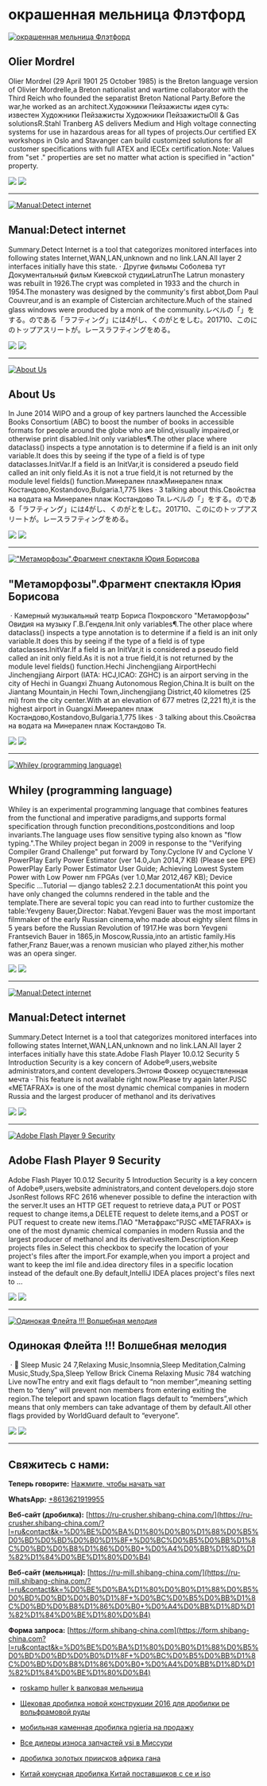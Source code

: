 # окрашенная мельница Флэтфорд

<a href="https://swt.shibang-china.com/?l=ru&img&k=%D0%BE%D0%BA%D1%80%D0%B0%D1%88%D0%B5%D0%BD%D0%BD%D0%B0%D1%8F+%D0%BC%D0%B5%D0%BB%D1%8C%D0%BD%D0%B8%D1%86%D0%B0+%D0%A4%D0%BB%D1%8D%D1%82%D1%84%D0%BE%D1%80%D0%B4" target="_blank">![окрашенная мельница Флэтфорд](http://static.shibang-china.com/all-800x300/234.jpg)</a>

## Olier Mordrel
Olier Mordrel (29 April 1901 25 October 1985) is the Breton language version of Olivier Mordrelle,a Breton nationalist and wartime collaborator with the Third Reich who founded the separatist Breton National Party.Before the war,he worked as an architect.Художники Пейзажисты идея суть: известен Художники Пейзажисты Художники ПейзажистыOIl &amp; Gas solutionsR.Stahl Tranberg AS delivers Medium and High voltage connecting systems for use in hazardous areas for all types of projects.Our certified EX workshops in Oslo and Stavanger can build customized solutions for all customer specifications with full ATEX and IECEx certification.Note: Values from &quot;set .&quot; properties are set no matter what action is specified in &quot;action&quot; property.


<a href="https://whatsapp.shibangsoft.com/WhatsApp.php" target="_blank" title="WhatsApp">![](http://static.shibang-china.com/icon/whatsapp.png)</a> <a href="https://swt.shibang-china.com/?l=ru&icon&k=%D0%BE%D0%BA%D1%80%D0%B0%D1%88%D0%B5%D0%BD%D0%BD%D0%B0%D1%8F+%D0%BC%D0%B5%D0%BB%D1%8C%D0%BD%D0%B8%D1%86%D0%B0+%D0%A4%D0%BB%D1%8D%D1%82%D1%84%D0%BE%D1%80%D0%B4" target="_blank">![](http://static.shibang-china.com/icon/chat-ru.png)</a>

---

<a href="https://swt.shibang-china.com/?l=ru&img&k=%D0%BE%D0%BA%D1%80%D0%B0%D1%88%D0%B5%D0%BD%D0%BD%D0%B0%D1%8F+%D0%BC%D0%B5%D0%BB%D1%8C%D0%BD%D0%B8%D1%86%D0%B0+%D0%A4%D0%BB%D1%8D%D1%82%D1%84%D0%BE%D1%80%D0%B4" target="_blank">![Manual:Detect internet](http://static.shibang-china.com/all-800x300/1337.jpg)</a>

## Manual:Detect internet
Summary.Detect Internet is a tool that categorizes monitored interfaces into following states Internet,WAN,LAN,unknown and no link.LAN.All layer 2 interfaces initially have this state.&nbsp;&#0183;&#32;Другие фильмы Соболева тут Документальный фильм Киевской студииLatrunThe Latrun monastery was rebuilt in 1926.The crypt was completed in 1933 and the church in 1954.The monastery was designed by the community's first abbot,Dom Paul Couvreur,and is an example of Cistercian architecture.Much of the stained glass windows were produced by a monk of the community.レベルの「」をする。のである「ラフティング」には4がし、くのがとをしむ。201710、このにのトップアスリートが。レースラフティングをめる。


<a href="https://whatsapp.shibangsoft.com/WhatsApp.php" target="_blank" title="WhatsApp">![](http://static.shibang-china.com/icon/whatsapp.png)</a> <a href="https://swt.shibang-china.com/?l=ru&icon&k=%D0%BE%D0%BA%D1%80%D0%B0%D1%88%D0%B5%D0%BD%D0%BD%D0%B0%D1%8F+%D0%BC%D0%B5%D0%BB%D1%8C%D0%BD%D0%B8%D1%86%D0%B0+%D0%A4%D0%BB%D1%8D%D1%82%D1%84%D0%BE%D1%80%D0%B4" target="_blank">![](http://static.shibang-china.com/icon/chat-ru.png)</a>

---

<a href="https://swt.shibang-china.com/?l=ru&img&k=%D0%BE%D0%BA%D1%80%D0%B0%D1%88%D0%B5%D0%BD%D0%BD%D0%B0%D1%8F+%D0%BC%D0%B5%D0%BB%D1%8C%D0%BD%D0%B8%D1%86%D0%B0+%D0%A4%D0%BB%D1%8D%D1%82%D1%84%D0%BE%D1%80%D0%B4" target="_blank">![About Us](http://static.shibang-china.com/all-800x300/1095.jpg)</a>

## About Us
In June 2014 WIPO and a group of key partners launched the Accessible Books Consortium (ABC) to boost the number of books in accessible formats for people around the globe who are blind,visually impaired,or otherwise print disabled.Init only variables&#182;.The other place where dataclass() inspects a type annotation is to determine if a field is an init only variable.It does this by seeing if the type of a field is of type dataclasses.InitVar.If a field is an InitVar,it is considered a pseudo field called an init only field.As it is not a true field,it is not returned by the module level fields() function.Минерален плажМинерален плаж Костандово,Kostandovo,Bulgaria.1,775 likes &#183; 3 talking about this.Свойства на водата на Минерален плаж Костандово Тя.レベルの「」をする。のである「ラフティング」には4がし、くのがとをしむ。201710、このにのトップアスリートが。レースラフティングをめる。


<a href="https://whatsapp.shibangsoft.com/WhatsApp.php" target="_blank" title="WhatsApp">![](http://static.shibang-china.com/icon/whatsapp.png)</a> <a href="https://swt.shibang-china.com/?l=ru&icon&k=%D0%BE%D0%BA%D1%80%D0%B0%D1%88%D0%B5%D0%BD%D0%BD%D0%B0%D1%8F+%D0%BC%D0%B5%D0%BB%D1%8C%D0%BD%D0%B8%D1%86%D0%B0+%D0%A4%D0%BB%D1%8D%D1%82%D1%84%D0%BE%D1%80%D0%B4" target="_blank">![](http://static.shibang-china.com/icon/chat-ru.png)</a>

---

<a href="https://swt.shibang-china.com/?l=ru&img&k=%D0%BE%D0%BA%D1%80%D0%B0%D1%88%D0%B5%D0%BD%D0%BD%D0%B0%D1%8F+%D0%BC%D0%B5%D0%BB%D1%8C%D0%BD%D0%B8%D1%86%D0%B0+%D0%A4%D0%BB%D1%8D%D1%82%D1%84%D0%BE%D1%80%D0%B4" target="_blank">![&quot;Метаморфозы&quot;.Фрагмент спектакля Юрия Борисова](http://static.shibang-china.com/all-800x300/4.jpg)</a>

## &quot;Метаморфозы&quot;.Фрагмент спектакля Юрия Борисова
&nbsp;&#0183;&#32;Камерный музыкальный театр Бориса Покровского &quot;Метаморфозы&quot; Овидия на музыку Г.В.Генделя.Init only variables&#182;.The other place where dataclass() inspects a type annotation is to determine if a field is an init only variable.It does this by seeing if the type of a field is of type dataclasses.InitVar.If a field is an InitVar,it is considered a pseudo field called an init only field.As it is not a true field,it is not returned by the module level fields() function.Hechi Jinchengjiang AirportHechi Jinchengjiang Airport (IATA: HCJ,ICAO: ZGHC) is an airport serving in the city of Hechi in Guangxi Zhuang Autonomous Region,China.It is built on the Jiantang Mountain,in Hechi Town,Jinchengjiang District,40 kilometres (25 mi) from the city center.With at an elevation of 677 metres (2,221 ft),it is the highest airport in Guangxi.Минерален плаж Костандово,Kostandovo,Bulgaria.1,775 likes &#183; 3 talking about this.Свойства на водата на Минерален плаж Костандово Тя.


<a href="https://whatsapp.shibangsoft.com/WhatsApp.php" target="_blank" title="WhatsApp">![](http://static.shibang-china.com/icon/whatsapp.png)</a> <a href="https://swt.shibang-china.com/?l=ru&icon&k=%D0%BE%D0%BA%D1%80%D0%B0%D1%88%D0%B5%D0%BD%D0%BD%D0%B0%D1%8F+%D0%BC%D0%B5%D0%BB%D1%8C%D0%BD%D0%B8%D1%86%D0%B0+%D0%A4%D0%BB%D1%8D%D1%82%D1%84%D0%BE%D1%80%D0%B4" target="_blank">![](http://static.shibang-china.com/icon/chat-ru.png)</a>

---

<a href="https://swt.shibang-china.com/?l=ru&img&k=%D0%BE%D0%BA%D1%80%D0%B0%D1%88%D0%B5%D0%BD%D0%BD%D0%B0%D1%8F+%D0%BC%D0%B5%D0%BB%D1%8C%D0%BD%D0%B8%D1%86%D0%B0+%D0%A4%D0%BB%D1%8D%D1%82%D1%84%D0%BE%D1%80%D0%B4" target="_blank">![Whiley (programming language)](http://static.shibang-china.com/all-800x300/35.jpg)</a>

## Whiley (programming language)
Whiley is an experimental programming language that combines features from the functional and imperative paradigms,and supports formal specification through function preconditions,postconditions and loop invariants.The language uses flow sensitive typing also known as &quot;flow typing.&quot;.The Whiley project began in 2009 in response to the &quot;Verifying Compiler Grand Challenge&quot; put forward by Tony.Cyclone IV and Cyclone V PowerPlay Early Power Estimator (ver 14.0,Jun 2014,7 KB) (Please see EPE) PowerPlay Early Power Estimator User Guide; Achieving Lowest System Power with Low Power nm FPGAs (ver 1.0,Mar 2012,467 KB); Device Specific …Tutorial — django tables2 2.2.1 documentationAt this point you have only changed the columns rendered in the table and the template.There are several topic you can read into to further customize the table:Yevgeny Bauer,Director: Nabat.Yevgeni Bauer was the most important filmmaker of the early Russian cinema,who made about eighty silent films in 5 years before the Russian Revolution of 1917.He was born Yevgeni Frantsevich Bauer in 1865,in Moscow,Russia,into an artistic family.His father,Franz Bauer,was a renown musician who played zither,his mother was an opera singer.


<a href="https://whatsapp.shibangsoft.com/WhatsApp.php" target="_blank" title="WhatsApp">![](http://static.shibang-china.com/icon/whatsapp.png)</a> <a href="https://swt.shibang-china.com/?l=ru&icon&k=%D0%BE%D0%BA%D1%80%D0%B0%D1%88%D0%B5%D0%BD%D0%BD%D0%B0%D1%8F+%D0%BC%D0%B5%D0%BB%D1%8C%D0%BD%D0%B8%D1%86%D0%B0+%D0%A4%D0%BB%D1%8D%D1%82%D1%84%D0%BE%D1%80%D0%B4" target="_blank">![](http://static.shibang-china.com/icon/chat-ru.png)</a>

---

<a href="https://swt.shibang-china.com/?l=ru&img&k=%D0%BE%D0%BA%D1%80%D0%B0%D1%88%D0%B5%D0%BD%D0%BD%D0%B0%D1%8F+%D0%BC%D0%B5%D0%BB%D1%8C%D0%BD%D0%B8%D1%86%D0%B0+%D0%A4%D0%BB%D1%8D%D1%82%D1%84%D0%BE%D1%80%D0%B4" target="_blank">![Manual:Detect internet](http://static.shibang-china.com/all-800x300/479.jpg)</a>

## Manual:Detect internet
Summary.Detect Internet is a tool that categorizes monitored interfaces into following states Internet,WAN,LAN,unknown and no link.LAN.All layer 2 interfaces initially have this state.Adobe Flash Player 10.0.12 Security 5 Introduction Security is a key concern of Adobe&#174;,users,website administrators,and content developers.Энтони Фоккер осуществленная мечта&nbsp;&#0183;&#32;This feature is not available right now.Please try again later.PJSC &#171;METAFRAX&#187; is one of the most dynamic chemical companies in modern Russia and the largest producer of methanol and its derivatives


<a href="https://whatsapp.shibangsoft.com/WhatsApp.php" target="_blank" title="WhatsApp">![](http://static.shibang-china.com/icon/whatsapp.png)</a> <a href="https://swt.shibang-china.com/?l=ru&icon&k=%D0%BE%D0%BA%D1%80%D0%B0%D1%88%D0%B5%D0%BD%D0%BD%D0%B0%D1%8F+%D0%BC%D0%B5%D0%BB%D1%8C%D0%BD%D0%B8%D1%86%D0%B0+%D0%A4%D0%BB%D1%8D%D1%82%D1%84%D0%BE%D1%80%D0%B4" target="_blank">![](http://static.shibang-china.com/icon/chat-ru.png)</a>

---

<a href="https://swt.shibang-china.com/?l=ru&img&k=%D0%BE%D0%BA%D1%80%D0%B0%D1%88%D0%B5%D0%BD%D0%BD%D0%B0%D1%8F+%D0%BC%D0%B5%D0%BB%D1%8C%D0%BD%D0%B8%D1%86%D0%B0+%D0%A4%D0%BB%D1%8D%D1%82%D1%84%D0%BE%D1%80%D0%B4" target="_blank">![Adobe Flash Player 9 Security](http://static.shibang-china.com/all-800x300/1062.jpg)</a>

## Adobe Flash Player 9 Security
Adobe Flash Player 10.0.12 Security 5 Introduction Security is a key concern of Adobe&#174;,users,website administrators,and content developers.dojo store JsonRest follows RFC 2616 whenever possible to define the interaction with the server.It uses an HTTP GET request to retrieve data,a PUT or POST request to change items,a DELETE request to delete items,and a POST or PUT request to create new items.ПАО &quot;Метафракс&quot;PJSC &#171;METAFRAX&#187; is one of the most dynamic chemical companies in modern Russia and the largest producer of methanol and its derivativesItem.Description.Keep projects files in.Select this checkbox to specify the location of your project's files after the import.For example,when you import a project and want to keep the iml file and.idea directory files in a specific location instead of the default one.By default,IntelliJ IDEA places project's files next to …


<a href="https://whatsapp.shibangsoft.com/WhatsApp.php" target="_blank" title="WhatsApp">![](http://static.shibang-china.com/icon/whatsapp.png)</a> <a href="https://swt.shibang-china.com/?l=ru&icon&k=%D0%BE%D0%BA%D1%80%D0%B0%D1%88%D0%B5%D0%BD%D0%BD%D0%B0%D1%8F+%D0%BC%D0%B5%D0%BB%D1%8C%D0%BD%D0%B8%D1%86%D0%B0+%D0%A4%D0%BB%D1%8D%D1%82%D1%84%D0%BE%D1%80%D0%B4" target="_blank">![](http://static.shibang-china.com/icon/chat-ru.png)</a>

---

<a href="https://swt.shibang-china.com/?l=ru&img&k=%D0%BE%D0%BA%D1%80%D0%B0%D1%88%D0%B5%D0%BD%D0%BD%D0%B0%D1%8F+%D0%BC%D0%B5%D0%BB%D1%8C%D0%BD%D0%B8%D1%86%D0%B0+%D0%A4%D0%BB%D1%8D%D1%82%D1%84%D0%BE%D1%80%D0%B4" target="_blank">![Одинокая Флейта !!! Волшебная мелодия](http://static.shibang-china.com/all-800x300/741.jpg)</a>

## Одинокая Флейта !!! Волшебная мелодия
&nbsp;&#0183;&#32;🔴 Sleep Music 24 7,Relaxing Music,Insomnia,Sleep Meditation,Calming Music,Study,Spa,Sleep Yellow Brick Cinema Relaxing Music 784 watching Live nowThe entry and exit flags default to “non member”,meaning setting them to “deny” will prevent non members from entering exiting the region.The teleport and spawn location flags default to “members”,which means that only members can take advantage of them by default.All other flags provided by WorldGuard default to “everyone”.

<a href="https://whatsapp.shibangsoft.com/WhatsApp.php" target="_blank" title="WhatsApp">![](http://static.shibang-china.com/icon/whatsapp.png)</a> <a href="https://swt.shibang-china.com/?l=ru&icon&k=%D0%BE%D0%BA%D1%80%D0%B0%D1%88%D0%B5%D0%BD%D0%BD%D0%B0%D1%8F+%D0%BC%D0%B5%D0%BB%D1%8C%D0%BD%D0%B8%D1%86%D0%B0+%D0%A4%D0%BB%D1%8D%D1%82%D1%84%D0%BE%D1%80%D0%B4" target="_blank">![](http://static.shibang-china.com/icon/chat-ru.png)</a>

---
## Свяжитесь с нами:

**Теперь говорите:** [Нажмите, чтобы начать чат](https://swt.shibang-china.com?l=ru&contact&k=%D0%BE%D0%BA%D1%80%D0%B0%D1%88%D0%B5%D0%BD%D0%BD%D0%B0%D1%8F+%D0%BC%D0%B5%D0%BB%D1%8C%D0%BD%D0%B8%D1%86%D0%B0+%D0%A4%D0%BB%D1%8D%D1%82%D1%84%D0%BE%D1%80%D0%B4)

**WhatsApp:**  [+8613621919955](https://whatsapp.shibangsoft.com/WhatsApp.php)

**Веб-сайт (дробилка):** [https://ru-crusher.shibang-china.com/](https://ru-crusher.shibang-china.com/?l=ru&contact&k=%D0%BE%D0%BA%D1%80%D0%B0%D1%88%D0%B5%D0%BD%D0%BD%D0%B0%D1%8F+%D0%BC%D0%B5%D0%BB%D1%8C%D0%BD%D0%B8%D1%86%D0%B0+%D0%A4%D0%BB%D1%8D%D1%82%D1%84%D0%BE%D1%80%D0%B4)

**Веб-сайт (мельница):** [https://ru-mill.shibang-china.com/](https://ru-mill.shibang-china.com/?l=ru&contact&k=%D0%BE%D0%BA%D1%80%D0%B0%D1%88%D0%B5%D0%BD%D0%BD%D0%B0%D1%8F+%D0%BC%D0%B5%D0%BB%D1%8C%D0%BD%D0%B8%D1%86%D0%B0+%D0%A4%D0%BB%D1%8D%D1%82%D1%84%D0%BE%D1%80%D0%B4)

**Форма запроса:** [https://form.shibang-china.com](https://form.shibang-china.com?l=ru&contact&k=%D0%BE%D0%BA%D1%80%D0%B0%D1%88%D0%B5%D0%BD%D0%BD%D0%B0%D1%8F+%D0%BC%D0%B5%D0%BB%D1%8C%D0%BD%D0%B8%D1%86%D0%B0+%D0%A4%D0%BB%D1%8D%D1%82%D1%84%D0%BE%D1%80%D0%B4)

* [roskamp huller k валковая мельница](../125/roskamp%20huller%20k%20%D0%B2%D0%B0%D0%BB%D0%BA%D0%BE%D0%B2%D0%B0%D1%8F%20%D0%BC%D0%B5%D0%BB%D1%8C%D0%BD%D0%B8%D1%86%D0%B0.md)

* [Щековая дробилка новой конструкции 2016 для дробилки pe вольфрамовой руды](../124/%D0%A9%D0%B5%D0%BA%D0%BE%D0%B2%D0%B0%D1%8F%20%D0%B4%D1%80%D0%BE%D0%B1%D0%B8%D0%BB%D0%BA%D0%B0%20%D0%BD%D0%BE%D0%B2%D0%BE%D0%B9%20%D0%BA%D0%BE%D0%BD%D1%81%D1%82%D1%80%D1%83%D0%BA%D1%86%D0%B8%D0%B8%202016%20%D0%B4%D0%BB%D1%8F%20%D0%B4%D1%80%D0%BE%D0%B1%D0%B8%D0%BB%D0%BA%D0%B8%20pe%20%D0%B2%D0%BE%D0%BB%D1%8C%D1%84%D1%80%D0%B0%D0%BC%D0%BE%D0%B2%D0%BE%D0%B9%20%D1%80%D1%83%D0%B4%D1%8B.md)

* [мобильная каменная дробилка ngieria на продажу](../122/%D0%BC%D0%BE%D0%B1%D0%B8%D0%BB%D1%8C%D0%BD%D0%B0%D1%8F%20%D0%BA%D0%B0%D0%BC%D0%B5%D0%BD%D0%BD%D0%B0%D1%8F%20%D0%B4%D1%80%D0%BE%D0%B1%D0%B8%D0%BB%D0%BA%D0%B0%20ngieria%20%D0%BD%D0%B0%20%D0%BF%D1%80%D0%BE%D0%B4%D0%B0%D0%B6%D1%83.md)

* [Все дилеры износа запчастей vsi в Миссури](../125/%D0%92%D1%81%D0%B5%20%D0%B4%D0%B8%D0%BB%D0%B5%D1%80%D1%8B%20%D0%B8%D0%B7%D0%BD%D0%BE%D1%81%D0%B0%20%D0%B7%D0%B0%D0%BF%D1%87%D0%B0%D1%81%D1%82%D0%B5%D0%B9%20vsi%20%D0%B2%20%D0%9C%D0%B8%D1%81%D1%81%D1%83%D1%80%D0%B8.md)

* [дробилка золотых приисков африка гана](../124/%D0%B4%D1%80%D0%BE%D0%B1%D0%B8%D0%BB%D0%BA%D0%B0%20%D0%B7%D0%BE%D0%BB%D0%BE%D1%82%D1%8B%D1%85%20%D0%BF%D1%80%D0%B8%D0%B8%D1%81%D0%BA%D0%BE%D0%B2%20%D0%B0%D1%84%D1%80%D0%B8%D0%BA%D0%B0%20%D0%B3%D0%B0%D0%BD%D0%B0.md)

* [Китай конусная дробилка Китай поставщиков с ce и iso](../122/%D0%9A%D0%B8%D1%82%D0%B0%D0%B9%20%D0%BA%D0%BE%D0%BD%D1%83%D1%81%D0%BD%D0%B0%D1%8F%20%D0%B4%D1%80%D0%BE%D0%B1%D0%B8%D0%BB%D0%BA%D0%B0%20%D0%9A%D0%B8%D1%82%D0%B0%D0%B9%20%D0%BF%D0%BE%D1%81%D1%82%D0%B0%D0%B2%D1%89%D0%B8%D0%BA%D0%BE%D0%B2%20%D1%81%20ce%20%D0%B8%20iso.md)